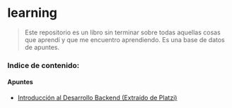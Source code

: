 # learning

> Este repositorio es un libro sin terminar sobre todas aquellas cosas que aprendí y que me encuentro aprendiendo. Es una base de datos de apuntes.

### Indice de contenido:
#### Apuntes

* [Introducción al Desarrollo Backend (Extraído de Platzi)](content/Introduccion-Desarrollo-Backend/README.md)